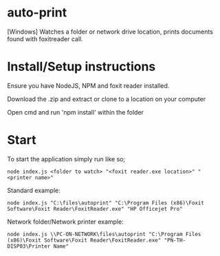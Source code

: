 # auto-print
[Windows] Watches a folder or network drive location, prints documents found with foxitreader call. 

# Install/Setup instructions
Ensure you have NodeJS, NPM and foxit reader installed.

Download the .zip and extract or clone to a location on your computer

Open cmd and run 'npm install' within the folder

# Start
To start the application simply run like so;

`node index.js <folder to watch> "<foxit reader.exe location>" "<printer name>"`

Standard example:

`node index.js "C:\files\autoprint" "C:\Program Files (x86)\Foxit Software\Foxit Reader\FoxitReader.exe" "HP Officejet Pro"`

Network folder/Network printer example:

`node index.js \\PC-ON-NETWORK\files\autoprint "C:\Program Files (x86)\Foxit Software\Foxit Reader\FoxitReader.exe" "PN-TH-DISP03\Printer Name"`
